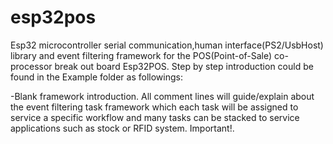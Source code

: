 # esp32pos
Esp32 microcontroller serial communication,human interface(PS2/UsbHost) library and event filtering framework for the POS(Point-of-Sale) co-processor break out board Esp32POS.
Step by step introduction could be found in the Example folder as followings:

  -Blank framework introduction. All comment lines will guide/explain about the event filtering task framework which each task will be assigned to service a specific workflow and many tasks can be stacked to service applications such as stock or RFID system. Important!.
  
